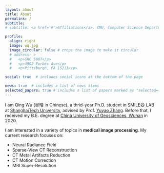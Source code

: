 ```yaml
---
layout: about
title: About
permalink: /
subtitle:
# subtitle: <a href='#'>Affiliations</a>. CMU, Computer Science Department, Pittsburgh.

profile:
  align: right
  image: wq.jpg
  image_circular: false # crops the image to make it circular
  # address: >
  #   <p>GHC 5007</p>
  #   <p>4902 Forbes Ave</p>
  #   <p>Pittsburgh, PA 15213</p>

social: true  # includes social icons at the bottom of the page

news: true  # includes a list of news items
selected_papers: true # includes a list of papers marked as "selected={true}"
---
```


I am Qing Wu (吴晴 in Chinese), a thrid-year Ph.D. student in SMILE:smile: LAB at [ShanghaiTech University](https://www.shanghaitech.edu.cn/eng/), advised by Prof. [Yuyao Zhang](https://sist.shanghaitech.edu.cn/sist_en/2020/0814/c7582a54827/page.htm). Before that, I received my B.E. degree at [China University of Geosciences, Wuhan](https://en.cug.edu.cn/) in 2020.

I am interested in a variety of topics in <strong>medical image processing</strong>. My current research focuses on: <br>
* Neural Radiance Field<br>
* Sparse-View CT Reconstruction<br>
* CT Metal Artifacts Reduction<br>
* CT Motion Correction<br>
* MRI Super-Resolution<br>

<!-- See more in the [detailed CV](http://lattes.cnpq.br/4761632587625158). -->